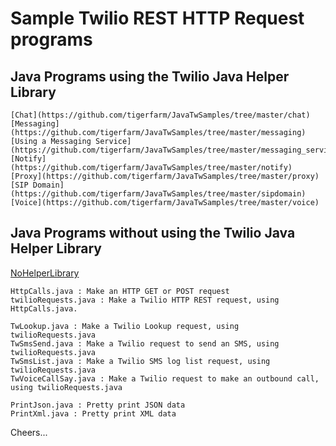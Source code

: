 # Sample Twilio REST HTTP Request programs

## Java Programs using the Twilio Java Helper Library
````
[Chat](https://github.com/tigerfarm/JavaTwSamples/tree/master/chat)
[Messaging](https://github.com/tigerfarm/JavaTwSamples/tree/master/messaging)
[Using a Messaging Service](https://github.com/tigerfarm/JavaTwSamples/tree/master/messaging_service)
[Notify](https://github.com/tigerfarm/JavaTwSamples/tree/master/notify)
[Proxy](https://github.com/tigerfarm/JavaTwSamples/tree/master/proxy)
[SIP Domain](https://github.com/tigerfarm/JavaTwSamples/tree/master/sipdomain)
[Voice](https://github.com/tigerfarm/JavaTwSamples/tree/master/voice)
````

## Java Programs without using the Twilio Java Helper Library

[NoHelperLibrary](https://github.com/tigerfarm/JavaTwSamples/tree/master/NoHelperLibrary)
````
HttpCalls.java : Make an HTTP GET or POST request
twilioRequests.java : Make a Twilio HTTP REST request, using HttpCalls.java.

TwLookup.java : Make a Twilio Lookup request, using twilioRequests.java
TwSmsSend.java : Make a Twilio request to send an SMS, using twilioRequests.java
TwSmsList.java : Make a Twilio SMS log list request, using twilioRequests.java
TwVoiceCallSay.java : Make a Twilio request to make an outbound call, using twilioRequests.java

PrintJson.java : Pretty print JSON data
PrintXml.java : Pretty print XML data
````

Cheers...
